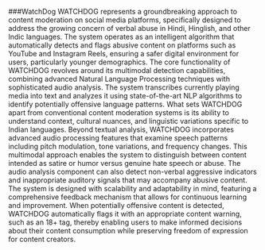###WatchDog
WATCHDOG represents a groundbreaking approach to content moderation on social media platforms, specifically designed to address the growing concern of verbal abuse in Hindi, Hinglish, and other Indic languages. The system operates as an intelligent algorithm that automatically detects and flags abusive content on platforms such as YouTube and Instagram Reels, ensuring a safer digital environment for users, particularly younger demographics.
The core functionality of WATCHDOG revolves around its multimodal detection capabilities, combining advanced Natural Language Processing techniques with sophisticated audio analysis. The system transcribes currently playing media into text and analyzes it using state-of-the-art NLP algorithms to identify potentially offensive language patterns. What sets WATCHDOG apart from conventional content moderation systems is its ability to understand context, cultural nuances, and linguistic variations specific to Indian languages.
Beyond textual analysis, WATCHDOG incorporates advanced audio processing features that examine speech patterns including pitch modulation, tone variations, and frequency changes. This multimodal approach enables the system to distinguish between content intended as satire or humor versus genuine hate speech or abuse. The audio analysis component can also detect non-verbal aggressive indicators and inappropriate auditory signals that may accompany abusive content.
The system is designed with scalability and adaptability in mind, featuring a comprehensive feedback mechanism that allows for continuous learning and improvement. When potentially offensive content is detected, WATCHDOG automatically flags it with an appropriate content warning, such as an 18+ tag, thereby enabling users to make informed decisions about their content consumption while preserving freedom of expression for content creators.
